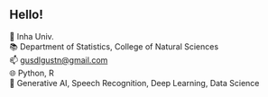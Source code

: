 ## Hello!

🏫 Inha Univ.  
📚 Department of Statistics, College of Natural Sciences  
📫 gusdlgustn@gmail.com  
🌐 Python, R  
🔭 Generative AI, Speech Recognition, Deep Learning, Data Science
